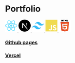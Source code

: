 # Portfolio
<a href="https://react.dev/">
  <img src="https://raw.githubusercontent.com/devicons/devicon/master/icons/react/react-original.svg" width="40px" />
</a>
<a href="https://nextjs.org/">
  <img src="https://raw.githubusercontent.com/devicons/devicon/master/icons/nextjs/nextjs-original.svg" width="40px" />
</a>
<a href="https://tailwindcss.com/">
  <img src="https://raw.githubusercontent.com/devicons/devicon/master/icons/tailwindcss/tailwindcss-original.svg" width="40px" />
</a>
<a href="https://raw.githubusercontent.com/devicons/devicon/master/icons/javascript/javascript-plain.svg">
  <img src="https://raw.githubusercontent.com/devicons/devicon/master/icons/javascript/javascript-plain.svg" width="40px" />
</a>
<a href="https://en.wikipedia.org/wiki/HTML5">
  <img src="https://raw.githubusercontent.com/devicons/devicon/master/icons/html5/html5-original-wordmark.svg" width="40px" />
</a>

### [Github pages](https://hukasx0.github.io/portfolio/)

### [Vercel](https://hukasx0-portfolio.vercel.app/)
